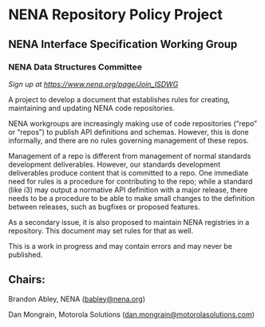 # NENA Repository Policy Project
## NENA Interface Specification Working Group
### NENA Data Structures Committee
_Sign up at https://www.nena.org/page/Join_ISDWG_

A project to develop a document that establishes rules for creating, maintaining and updating NENA code repositories.

NENA workgroups are increasingly making use of code repositories (“repo” or “repos”) to publish API definitions and schemas. However, this is done informally, and there are no rules governing management of these repos.

Management of a repo is different from management of normal standards development deliverables. However, our standards development deliverables produce content that is committed to a repo. One immediate need for rules is a procedure for contributing to the repo; while a standard (like i3) may output a normative API definition with a major release, there needs to be a procedure to be able to make small changes to the definition between releases, such as bugfixes or proposed features.

As a secondary issue, it is also proposed to maintain NENA registries in a repository. This document may set rules for that as well.

This is a work in progress and may contain errors and may never be published.

## Chairs:

Brandon Abley, NENA (babley@nena.org)

Dan Mongrain, Motorola Solutions (dan.mongrain@motorolasolutions.com)
